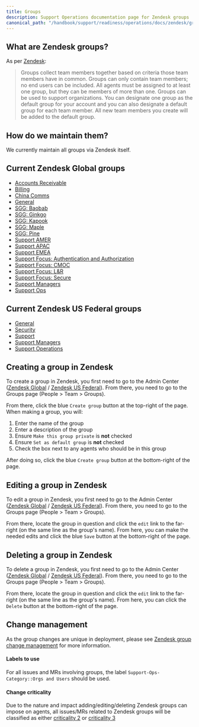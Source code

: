 ```yaml
---
title: Groups
description: Support Operations documentation page for Zendesk groups
canonical_path: "/handbook/support/readiness/operations/docs/zendesk/groups"
---
```


## What are Zendesk groups?

As per
[Zendesk](https://support.zendesk.com/hc/en-us/articles/4408886146842-About-organizations-and-groups#topic_iny_3jg_sz):

> Groups collect team members together based on criteria those team members have
> in common. Groups can only contain team members; no end users can be included.
> All agents must be assigned to at least one group, but they can be members of
> more than one. Groups can be used to support organizations. You can designate
> one group as the default group for your account and you can also designate a
> default group for each team member. All new team members you create will be
> added to the default group.

## How do we maintain them?

We currently maintain all groups via Zendesk itself.

## Current Zendesk Global groups

- [Accounts Receivable](https://gitlab.zendesk.com/groups/360008238400)
- [Billing](https://gitlab.zendesk.com/groups/360003910679)
- [China Comms](https://gitlab.zendesk.com/groups/360007080959)
- [General](https://gitlab.zendesk.com/groups/360002757414)
- [SGG: Baobab](https://gitlab.zendesk.com/groups/4725956857884)
- [SGG: Ginkgo](https://gitlab.zendesk.com/groups/4427347212434)
- [SGG: Kapook](https://gitlab.zendesk.com/groups/4725931534108)
- [SGG: Maple](https://gitlab.zendesk.com/groups/4427347399698)
- [SGG: Pine](https://gitlab.zendesk.com/groups/4427366542482)
- [Support AMER](https://gitlab.zendesk.com/groups/360002038460?location=admin_center&route=groups)
- [Support APAC](https://gitlab.zendesk.com/groups/360002038360?location=admin_center&route=groups)
- [Support EMEA](https://gitlab.zendesk.com/groups/360001979440?location=admin_center&route=groups)
- [Support Focus: Authentication and Authorization](https://gitlab.zendesk.com/groups/360008238420)
- [Support Focus: CMOC](https://gitlab.zendesk.com/groups/360008266039)
- [Support Focus: L&R](https://gitlab.zendesk.com/groups/360008266119)
- [Support Focus: Secure](https://gitlab.zendesk.com/groups/360008266179)
- [Support Managers](https://gitlab.zendesk.com/groups/360004358239)
- [Support Ops](https://gitlab.zendesk.com/groups/360004215280)

## Current Zendesk US Federal groups

- [General](https://gitlab-federal-support.zendesk.com/groups/360016402951)
- [Security](https://gitlab-federal-support.zendesk.com/groups/360016399052)
- [Support](https://gitlab-federal-support.zendesk.com/groups/360004818031)
- [Support Managers](https://gitlab-federal-support.zendesk.com/groups/360016399072)
- [Support Operations](https://gitlab-federal-support.zendesk.com/groups/360016399032)

## Creating a group in Zendesk

To create a group in Zendesk, you first need to go to the Admin Center
([Zendesk Global](https://gitlab.zendesk.com/admin/) /
[Zendesk US Federal](https://gitlab-federal-support.zendesk.com/admin/)). From
there, you need to go to the Groups page (People > Team > Groups).

From there, click the blue `Create group` button at the top-right of the page.
When making a group, you will:

1. Enter the name of the group
1. Enter a description of the group
1. Ensure `Make this group private` is **not** checked
1. Ensure `Set as default group` is **not** checked
1. Check the box next to any agents who should be in this group

After doing so, click the blue `Create group` button at the bottom-right of the
page.

## Editing a group in Zendesk

To edit a group in Zendesk, you first need to go to the Admin Center
([Zendesk Global](https://gitlab.zendesk.com/admin/) /
[Zendesk US Federal](https://gitlab-federal-support.zendesk.com/admin/)). From
there, you need to go to the Groups page (People > Team > Groups).

From there, locate the group in question and click the `edit` link to the
far-right (on the same line as the group's name). From here, you can make the
needed edits and click the blue `Save` button at the bottom-right of the page.

## Deleting a group in Zendesk

To delete a group in Zendesk, you first need to go to the Admin Center
([Zendesk Global](https://gitlab.zendesk.com/admin/) /
[Zendesk US Federal](https://gitlab-federal-support.zendesk.com/admin/)). From
there, you need to go to the Groups page (People > Team > Groups).

From there, locate the group in question and click the `edit` link to the
far-right (on the same line as the group's name). From here, you can click the
`Delete` button at the bottom-right of the page.

## Change management

As the group changes are unique in deployment, please see
[Zendesk group change management](/handbook/support/readiness/operations/docs/change_management#zendesk-group-change-management)
for more information.

#### Labels to use

For all issues and MRs involving groups, the label
`Support-Ops-Category::Orgs and Users` should be used.

#### Change criticality

Due to the nature and impact adding/editing/deleting Zendesk groups can impose
on agents, all issues/MRs related to Zendesk groups will be classified as either
[criticality 2](/handbook/support/readiness/operations/docs/change_criticalities#criticality-2)
or
[criticality 3](/handbook/support/readiness/operations/docs/change_criticalities#criticality-3)

